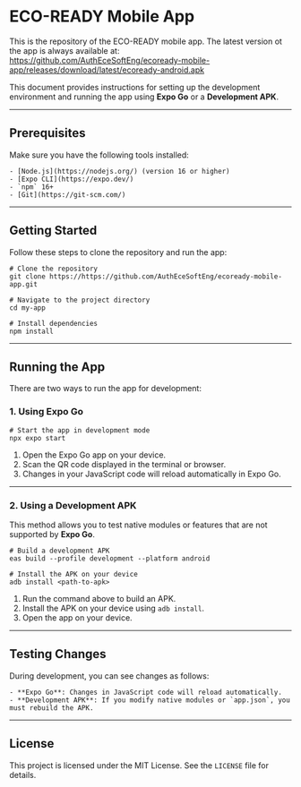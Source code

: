 # ECO-READY Mobile App

This is the repository of the ECO-READY mobile app. The latest version ot the app is always available at:
https://github.com/AuthEceSoftEng/ecoready-mobile-app/releases/download/latest/ecoready-android.apk

This document provides instructions for setting up the development environment and running the app using **Expo Go** or a **Development APK**.

---

## Prerequisites

Make sure you have the following tools installed:

```
- [Node.js](https://nodejs.org/) (version 16 or higher)
- [Expo CLI](https://expo.dev/)
- `npm` 16+
- [Git](https://git-scm.com/)
```

---

## Getting Started

Follow these steps to clone the repository and run the app:

```
# Clone the repository
git clone https://https://github.com/AuthEceSoftEng/ecoready-mobile-app.git

# Navigate to the project directory
cd my-app

# Install dependencies
npm install
```

---

## Running the App

There are two ways to run the app for development:

### 1. **Using Expo Go**

```
# Start the app in development mode
npx expo start
```

1. Open the Expo Go app on your device.
2. Scan the QR code displayed in the terminal or browser.
3. Changes in your JavaScript code will reload automatically in Expo Go.

---

### 2. **Using a Development APK**

This method allows you to test native modules or features that are not supported by **Expo Go**.

```
# Build a development APK
eas build --profile development --platform android

# Install the APK on your device
adb install <path-to-apk>
```

1. Run the command above to build an APK.
2. Install the APK on your device using `adb install`.
3. Open the app on your device.

---

## Testing Changes

During development, you can see changes as follows:

```
- **Expo Go**: Changes in JavaScript code will reload automatically.
- **Development APK**: If you modify native modules or `app.json`, you must rebuild the APK.
```

---

## License

This project is licensed under the MIT License. See the `LICENSE` file for details.
